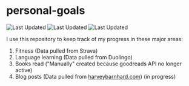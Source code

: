 # personal-goals
![Last Updated](https://img.shields.io/date/1612745237?color=FC4C02&label=Fitness%20Updated&logo=strava)
![Last Updated](https://img.shields.io/date/1612745237?color=7ac70c&label=Language%20Updated&logo=duolingo)
![Last Updated](https://img.shields.io/date/1612745237?color=e9e5cd&label=Books%20Updated&logo=goodreads)

I use this repository to keep track of my progress in these major areas:

1. Fitness (Data pulled from Strava)
2. Language learning (Data pulled from Duolingo)
3. Books read ("Manually" created because goodreads API no longer active)
4. Blog posts (Data pulled from [harveybarnhard.com](https://harveybarnhard.com)) (in progress)

